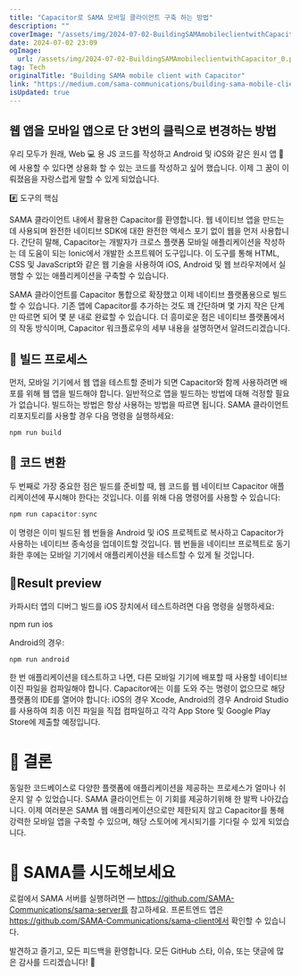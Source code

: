 ```yaml
---
title: "Capacitor로 SAMA 모바일 클라이언트 구축 하는 방법"
description: ""
coverImage: "/assets/img/2024-07-02-BuildingSAMAmobileclientwithCapacitor_0.png"
date: 2024-07-02 23:09
ogImage:
  url: /assets/img/2024-07-02-BuildingSAMAmobileclientwithCapacitor_0.png
tag: Tech
originalTitle: "Building SAMA mobile client with Capacitor"
link: "https://medium.com/sama-communications/building-sama-mobile-client-with-capacitor-4b58c1de485e"
isUpdated: true
---
```


## 웹 앱을 모바일 앱으로 단 3번의 클릭으로 변경하는 방법

우리 모두가 원래, Web 💻 용 JS 코드를 작성하고 Android 및 iOS와 같은 원시 앱 📱에 사용할 수 있다면 상용화 할 수 있는 코드를 작성하고 싶어 했습니다. 이제 그 꿈이 이뤄졌음을 자랑스럽게 말할 수 있게 되었습니다.

#️⃣ 도구의 핵심

SAMA 클라이언트 내에서 활용한 Capacitor를 환영합니다. 웹 네이티브 앱을 만드는 데 사용되며 완전한 네이티브 SDK에 대한 완전한 액세스 포기 없이 웹을 먼저 사용합니다. 간단히 말해, Capacitor는 개발자가 크로스 플랫폼 모바일 애플리케이션을 작성하는 데 도움이 되는 Ionic에서 개발한 소프트웨어 도구입니다. 이 도구를 통해 HTML, CSS 및 JavaScript와 같은 웹 기술을 사용하여 iOS, Android 및 웹 브라우저에서 실행할 수 있는 애플리케이션을 구축할 수 있습니다.

<!-- cozy-coder - 수평 -->

<ins class="adsbygoogle"
     style="display:block"
     data-ad-client="ca-pub-4877378276818686"
     data-ad-slot="1107185301"
     data-ad-format="auto"
     data-full-width-responsive="true"></ins>

<script>
     (adsbygoogle = window.adsbygoogle || []).push({});
</script>

SAMA 클라이언트를 Capacitor 통합으로 확장했고 이제 네이티브 플랫폼용으로 빌드할 수 있습니다. 기존 앱에 Capacitor를 추가하는 것도 꽤 간단하며 몇 가지 작은 단계만 따르면 되어 몇 분 내로 완료할 수 있습니다. 더 흥미로운 점은 네이티브 플랫폼에서의 작동 방식이며, Capacitor 워크플로우의 세부 내용을 설명하면서 알려드리겠습니다.

## 🔹 빌드 프로세스

먼저, 모바일 기기에서 웹 앱을 테스트할 준비가 되면 Capacitor와 함께 사용하려면 배포를 위해 웹 앱을 빌드해야 합니다. 일반적으로 앱을 빌드하는 방법에 대해 걱정할 필요가 없습니다. 빌드하는 방법은 항상 사용하는 방법을 따르면 됩니다. SAMA 클라이언트 리포지토리를 사용할 경우 다음 명령을 실행하세요:

```js
npm run build
```

<!-- cozy-coder - 수평 -->

<ins class="adsbygoogle"
     style="display:block"
     data-ad-client="ca-pub-4877378276818686"
     data-ad-slot="1107185301"
     data-ad-format="auto"
     data-full-width-responsive="true"></ins>

<script>
     (adsbygoogle = window.adsbygoogle || []).push({});
</script>

## 🔹 코드 변환

두 번째로 가장 중요한 점은 빌드를 준비할 때, 웹 코드를 웹 네이티브 Capacitor 애플리케이션에 푸시해야 한다는 것입니다. 이를 위해 다음 명령어를 사용할 수 있습니다:

```js
npm run capacitor:sync
```

이 명령은 이미 빌드된 웹 번들을 Android 및 iOS 프로젝트로 복사하고 Capacitor가 사용하는 네이티브 종속성을 업데이트할 것입니다. 웹 번들을 네이티브 프로젝트로 동기화한 후에는 모바일 기기에서 애플리케이션을 테스트할 수 있게 될 것입니다.

<!-- cozy-coder - 수평 -->

<ins class="adsbygoogle"
     style="display:block"
     data-ad-client="ca-pub-4877378276818686"
     data-ad-slot="1107185301"
     data-ad-format="auto"
     data-full-width-responsive="true"></ins>

<script>
     (adsbygoogle = window.adsbygoogle || []).push({});
</script>

## 🔹Result preview

카파시터 앱의 디버그 빌드를 iOS 장치에서 테스트하려면 다음 명령을 실행하세요:

npm run ios

Android의 경우:

<!-- cozy-coder - 수평 -->

<ins class="adsbygoogle"
     style="display:block"
     data-ad-client="ca-pub-4877378276818686"
     data-ad-slot="1107185301"
     data-ad-format="auto"
     data-full-width-responsive="true"></ins>

<script>
     (adsbygoogle = window.adsbygoogle || []).push({});
</script>

```bash
npm run android
```

한 번 애플리케이션을 테스트하고 나면, 다른 모바일 기기에 배포할 때 사용할 네이티브 이진 파일을 컴파일해야 합니다. Capacitor에는 이를 도와 주는 명령이 없으므로 해당 플랫폼의 IDE를 열어야 합니다: iOS의 경우 Xcode, Android의 경우 Android Studio를 사용하여 최종 이진 파일을 직접 컴파일하고 각각 App Store 및 Google Play Store에 제출할 예정입니다.

# 📃 결론

동일한 코드베이스로 다양한 플랫폼에 애플리케이션을 제공하는 프로세스가 얼마나 쉬운지 알 수 있었습니다. SAMA 클라이언트는 이 기회를 제공하기위해 한 발짝 나아갔습니다. 이제 여러분은 SAMA 웹 애플리케이션으로만 제한되지 않고 Capacitor를 통해 강력한 모바일 앱을 구축할 수 있으며, 해당 스토어에 게시되기를 기다릴 수 있게 되었습니다.

<!-- cozy-coder - 수평 -->

<ins class="adsbygoogle"
     style="display:block"
     data-ad-client="ca-pub-4877378276818686"
     data-ad-slot="1107185301"
     data-ad-format="auto"
     data-full-width-responsive="true"></ins>

<script>
     (adsbygoogle = window.adsbygoogle || []).push({});
</script>

# 📌 SAMA를 시도해보세요

로컬에서 SAMA 서버를 실행하려면 — https://github.com/SAMA-Communications/sama-server를 참고하세요. 프론트엔드 앱은 https://github.com/SAMA-Communications/sama-client에서 확인할 수 있습니다.

발견하고 즐기고, 모든 피드백을 환영합니다. 모든 GitHub 스타, 이슈, 또는 댓글에 많은 감사를 드리겠습니다! 🌟
